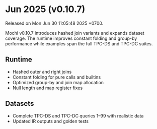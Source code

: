 # Jun 2025 (v0.10.7)

Released on Mon Jun 30 11:05:48 2025 +0700.

Mochi v0.10.7 introduces hashed join variants and expands dataset coverage. The runtime improves constant folding and group-by performance while examples span the full TPC-DS and TPC-DC suites.

## Runtime

- Hashed outer and right joins
- Constant folding for pure calls and builtins
- Optimized group-by and join map allocation
- Null length and map register fixes

## Datasets

- Complete TPC-DS and TPC-DC queries 1–99 with realistic data
- Updated IR outputs and golden tests

